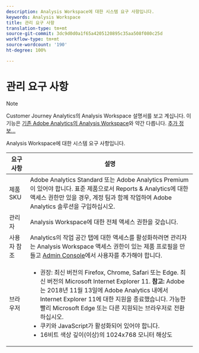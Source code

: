 ```yaml
---
description: Analysis Workspace에 대한 시스템 요구 사항입니다.
keywords: Analysis Workspace
title: 관리 요구 사항
translation-type: tm+mt
source-git-commit: 3dc9d0d0a1f65a4205120895c35aa508f080c25d
workflow-type: tm+mt
source-wordcount: '190'
ht-degree: 100%

---
```



# 관리 요구 사항

>[!NOTE]
>
>Customer Journey Analytics의 Analysis Workspace 설명서를 보고 계십니다. 이 기능은 [기존 Adobe Analytics의 Analysis Workspace](https://docs.adobe.com/content/help/ko-KR/analytics/analyze/analysis-workspace/home.html)와 약간 다릅니다. [추가 정보...](/help/getting-started/cja-aa.md)

Analysis Workspace에 대한 시스템 요구 사항입니다.

| 요구 사항 | 설명 |
|--- |--- |
| 제품 SKU | Adobe Analytics Standard 또는 Adobe Analytics Premium이 있어야 합니다. 표준 제품으로서 Reports &amp; Analytics에 대한 액세스 권한만 있을 경우, 계정 팀과 함께 작업하여 Adobe Analytics 솔루션을 구입하십시오. |
| 관리자 | Analysis Workspace에 대한 전체 액세스 권한을 갖습니다. |
| 사용자 참조 | Analytics의 작업 공간 탭에 대한 액세스를 활성화하려면 관리자는 Analysis Workspace 액세스 권한이 있는 제품 프로필을 만들고 [Admin Console](https://docs.adobe.com/content/help/ko-KR/analytics/admin/admin-console/permissions/product-profile.html)에서 사용자를 추가해야 합니다. |
| 브라우저 | <ul><li>권장: 최신 버전의 Firefox, Chrome, Safari 또는 Edge. 최신 버전의 Microsoft Internet Explorer 11. **참고:** Adobe는 2018년 11월 13일에 Adobe Analytics 내에서 Internet Explorer 11에 대한 지원을 종료했습니다. 가능한 빨리 Microsoft Edge 또는 다른 지원되는 브라우저로 전환하십시오.</li><li>쿠키와 JavaScript가 활성화되어 있어야 합니다.</li><li>16비트 색상 깊이(이상)의 1024x768 모니터 해상도</li></ul> |
